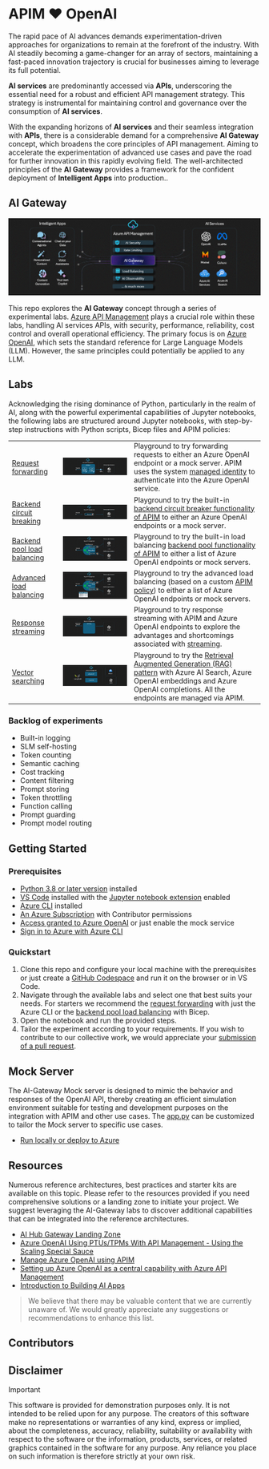 # APIM ❤️ OpenAI

The rapid pace of AI advances demands experimentation-driven approaches for organizations to remain at the forefront of the industry. With AI steadily becoming a game-changer for an array of sectors, maintaining a fast-paced innovation trajectory is crucial for businesses aiming to leverage its full potential. 

__AI services__ are predominantly accessed via __APIs__, underscoring the essential need for a robust and efficient API management strategy. This strategy is instrumental for maintaining control and governance over the consumption of __AI services__.

With the expanding horizons of __AI services__ and their seamless integration with __APIs__, there is a considerable demand for a comprehensive __AI Gateway__ concept, which broadens the core principles of API management. Aiming to accelerate the experimentation of advanced use cases and pave the road for further innovation in this rapidly evolving field. The well-architected principles of the __AI Gateway__ provides a framework for the confident deployment of __Intelligent Apps__ into production..

## AI Gateway
![AI-Gateway flow](images/ai-gateway.gif)

This repo explores the __AI Gateway__ concept through a series of experimental labs. [Azure API Management](https://learn.microsoft.com/en-us/azure/api-management/api-management-key-concepts) plays a crucial role within these labs, handling AI services APIs, with security, performance, reliability, cost control and overall operational efficiency. The primary focus is on [Azure OpenAI](https://learn.microsoft.com/en-us/azure/ai-services/openai/overview), which sets the standard reference for Large Language Models (LLM). However, the same principles could potentially be applied to any LLM.

## Labs

Acknowledging the rising dominance of Python, particularly in the realm of AI, along with the powerful experimental capabilities of Jupyter notebooks, the following labs are structured around Jupyter notebooks, with step-by-step instructions with Python scripts, Bicep files and APIM policies:

|  |  | |
| ---- | ----- | ----------- |
| [Request forwarding](labs/request-forwarding/request-forwarding.ipynb) | [![flow](images/request-forwarding.gif)](labs/request-forwarding/request-forwarding.ipynb) | Playground to try forwarding requests to either an Azure OpenAI endpoint or a mock server. APIM uses the system [managed identity](https://learn.microsoft.com/en-us/azure/api-management/api-management-howto-use-managed-service-identity) to authenticate into the Azure OpenAI service. |
| [Backend circuit breaking](labs/backend-circuit-breaking/backend-circuit-breaking.ipynb)     | [![flow](images/backend-circuit-breaking.gif)](labs/backend-circuit-breaking/backend-circuit-breaking.ipynb) | Playground to try the built-in [backend circuit breaker functionality of APIM](https://learn.microsoft.com/en-us/azure/api-management/backends?tabs=bicep) to either an Azure OpenAI endpoints or a mock server. |
| [Backend pool load balancing](labs/backend-pool-load-balancing/backend-pool-load-balancing.ipynb) | [![flow](images/backend-pool-load-balancing.gif)](labs/backend-pool-load-balancing/backend-pool-load-balancing.ipynb) | Playground to try the built-in load balancing [backend pool functionality of APIM](https://learn.microsoft.com/en-us/azure/api-management/backends?tabs=bicep) to either a list of Azure OpenAI endpoints or mock servers. |
| [Advanced load balancing](labs/advanced-load-balancing/advanced-load-balancing.ipynb) | [![flow](images/advanced-load-balancing.gif)](labs/advanced-load-balancing/advanced-load-balancing.ipynb) | Playground to try the advanced load balancing (based on a custom [APIM policy](https://learn.microsoft.com/en-us/azure/api-management/api-management-howto-policies)) to either a list of Azure OpenAI endpoints or mock servers. |
| [Response streaming](labs/response-streaming/response-streaming.ipynb) | [![flow](images/response-streaming.gif)](labs/response-streaming/response-streaming.ipynb) | Playground to try response streaming with APIM and Azure OpenAI endpoints to explore the advantages and shortcomings associated with [streaming](https://learn.microsoft.com/en-us/azure/api-management/how-to-server-sent-events#guidelines-for-sse). |
| [Vector searching](labs/vector-searching/vector-searching.ipynb) | [![flow](images/vector-searching.gif)](labs/vector-searching/vector-searching.ipynb) | Playground to try the [Retrieval Augmented Generation (RAG) pattern](https://learn.microsoft.com/en-us/azure/search/retrieval-augmented-generation-overview) with Azure AI Search, Azure OpenAI embeddings and Azure OpenAI completions. All the endpoints are managed via APIM. |



### Backlog of experiments
* Built-in logging
* SLM self-hosting
* Token counting
* Semantic caching
* Cost tracking
* Content filtering
* Prompt storing
* Token throttling
* Function calling
* Prompt guarding
* Prompt model routing

## Getting Started

### Prerequisites
- [Python 3.8 or later version](https://www.python.org/) installed
- [VS Code](https://code.visualstudio.com/) installed with the [Jupyter notebook extension](https://marketplace.visualstudio.com/items?itemName=ms-toolsai.jupyter) enabled
- [Azure CLI](https://learn.microsoft.com/en-us/cli/azure/install-azure-cli) installed
- [An Azure Subscription](https://azure.microsoft.com/en-us/free/) with Contributor permissions
- [Access granted to Azure OpenAI](https://aka.ms/oai/access) or just enable the mock service
- [Sign in to Azure with Azure CLI](https://learn.microsoft.com/en-us/cli/azure/authenticate-azure-cli-interactively)

### Quickstart
1. Clone this repo and configure your local machine with the prerequisites or just create a [GitHub Codespace](https://codespaces.new/Azure-Samples/AI-Gateway/tree/main) and run it on the browser or in VS Code.
2. Navigate through the available labs and select one that best suits your needs. For starters we recommend the [request forwarding](labs/request-forwarding/request-forwarding.ipynb) with just the Azure CLI or the [backend pool load balancing](labs/backend-pool-load-balancing/backend-pool-load-balancing.ipynb) with Bicep.
3. Open the notebook and run the provided steps.
4. Tailor the experiment according to your requirements. If you wish to contribute to our collective work, we would appreciate your [submission of a pull request](CONTRIBUTING.MD).

## Mock Server

The AI-Gateway Mock server is designed to mimic the behavior and responses of the OpenAI API, thereby creating an efficient simulation environment suitable for testing and development purposes on the integration with APIM and other use cases.
The [app.py](app.py) can be customized to tailor the Mock server to specific use cases.

* [Run locally or deploy to Azure](mock-server/mock-server.ipynb)

## Resources

Numerous reference architectures, best practices and starter kits are available on this topic. Please refer to the resources provided if you need comprehensive solutions or a landing zone to initiate your project. We suggest leveraging the AI-Gateway labs to discover additional capabilities that can be integrated into the reference architectures.

- [AI Hub Gateway Landing Zone](https://github.com/mohamedsaif/ai-hub-gateway-landing-zone)
- [Azure OpenAI Using PTUs/TPMs With API Management - Using the Scaling Special Sauce](https://github.com/Azure/aoai-apim)
- [Manage Azure OpenAI using APIM](https://github.com/microsoft/AzureOpenAI-with-APIM) 
- [Setting up Azure OpenAI as a central capability with Azure API Management](https://github.com/Azure/enterprise-azureai)
- [Introduction to Building AI Apps](https://github.com/Azure/intro-to-intelligent-apps)

> We believe that there may be valuable content that we are currently unaware of. We would greatly appreciate any suggestions or recommendations to enhance this list.

## Contributors


## Disclaimer
> [!IMPORTANT]
> This software is provided for demonstration purposes only. It is not intended to be relied upon for any purpose. The creators of this software make no representations or warranties of any kind, express or implied, about the completeness, accuracy, reliability, suitability or availability with respect to the software or the information, products, services, or related graphics contained in the software for any purpose. Any reliance you place on such information is therefore strictly at your own risk.